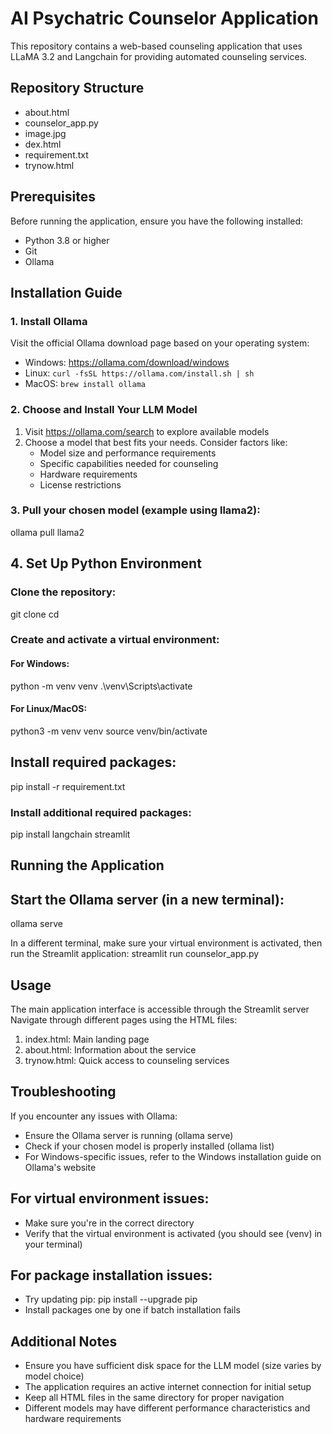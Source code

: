 # AI Psychatric Counselor Application

This repository contains a web-based counseling application that uses LLaMA 3.2 and Langchain for providing automated counseling services.

## Repository Structure

- about.html
- counselor_app.py
- image.jpg
- dex.html
- requirement.txt
- trynow.html

## Prerequisites

Before running the application, ensure you have the following installed:
- Python 3.8 or higher
- Git
- Ollama

## Installation Guide

### 1. Install Ollama

Visit the official Ollama download page based on your operating system:
- Windows: https://ollama.com/download/windows
- Linux: `curl -fsSL https://ollama.com/install.sh | sh`
- MacOS: `brew install ollama`

### 2. Choose and Install Your LLM Model

1. Visit https://ollama.com/search to explore available models
2. Choose a model that best fits your needs. Consider factors like:
   - Model size and performance requirements
   - Specific capabilities needed for counseling
   - Hardware requirements
   - License restrictions

### 3. Pull your chosen model (example using llama2):

ollama pull llama2


## 4. Set Up Python Environment

### Clone the repository:
git clone <repository-url>
cd <repository-name>

### Create and activate a virtual environment:

#### For Windows:
python -m venv venv
.\venv\Scripts\activate


#### For Linux/MacOS:
python3 -m venv venv
source venv/bin/activate

## Install required packages:
pip install -r requirement.txt

### Install additional required packages:
pip install langchain streamlit



## Running the Application

## Start the Ollama server (in a new terminal):
ollama serve


In a different terminal, make sure your virtual environment is activated, then run the Streamlit application:
streamlit run counselor_app.py

## Usage

The main application interface is accessible through the Streamlit server
Navigate through different pages using the HTML files:

1. index.html: Main landing page
2. about.html: Information about the service
3. trynow.html: Quick access to counseling services



## Troubleshooting

If you encounter any issues with Ollama:

- Ensure the Ollama server is running (ollama serve)
- Check if your chosen model is properly installed (ollama list)
- For Windows-specific issues, refer to the Windows installation guide on Ollama's website


## For virtual environment issues:

- Make sure you're in the correct directory
- Verify that the virtual environment is activated (you should see (venv) in your terminal)


## For package installation issues:

- Try updating pip: pip install --upgrade pip
- Install packages one by one if batch installation fails



## Additional Notes

- Ensure you have sufficient disk space for the LLM model (size varies by model choice)
- The application requires an active internet connection for initial setup
- Keep all HTML files in the same directory for proper navigation
- Different models may have different performance characteristics and hardware requirements
